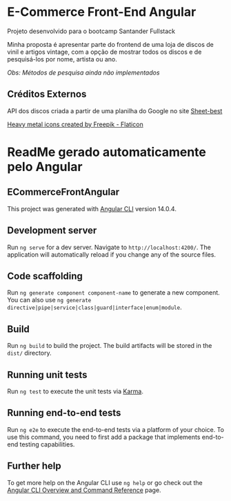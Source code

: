 # E-Commerce Front-End Angular
Projeto desenvolvido para o bootcamp Santander Fullstack

Minha proposta é apresentar parte do frontend de uma loja de discos de vinil e artigos vintage, com a opção de mostrar todos os discos e de pesquisá-los por nome, artista ou ano.

*Obs: Métodos de pesquisa ainda não implementados*

## Créditos Externos
API dos discos criada a partir de uma planilha do Google no site [Sheet-best](https://sheet.best/)

[Heavy metal icons created by Freepik - Flaticon](https://www.flaticon.com/free-icons/heavy-metal)

# ReadMe gerado automaticamente pelo Angular
## ECommerceFrontAngular

This project was generated with [Angular CLI](https://github.com/angular/angular-cli) version 14.0.4.

## Development server

Run `ng serve` for a dev server. Navigate to `http://localhost:4200/`. The application will automatically reload if you change any of the source files.

## Code scaffolding

Run `ng generate component component-name` to generate a new component. You can also use `ng generate directive|pipe|service|class|guard|interface|enum|module`.

## Build

Run `ng build` to build the project. The build artifacts will be stored in the `dist/` directory.

## Running unit tests

Run `ng test` to execute the unit tests via [Karma](https://karma-runner.github.io).

## Running end-to-end tests

Run `ng e2e` to execute the end-to-end tests via a platform of your choice. To use this command, you need to first add a package that implements end-to-end testing capabilities.

## Further help

To get more help on the Angular CLI use `ng help` or go check out the [Angular CLI Overview and Command Reference](https://angular.io/cli) page.
